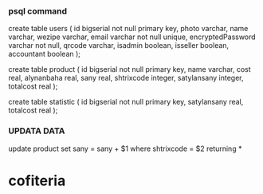 ### psql command
create table users (
    id bigserial not null primary key,
	photo varchar,
	name varchar,
	wezipe varchar,
	email varchar not null unique,
	encryptedPassword varchar not null,
	qrcode varchar,
	isadmin boolean,
	isseller boolean,
	accountant boolean
);

create table product (
	id bigserial not null primary key,
	name varchar,
	cost real,
	alynanbaha real,
	sany real,
	shtrixcode integer,
	satylansany integer,
	totalcost real
);

create table statistic (
	id bigserial not null primary key,
	satylansany real,
	totalcost real
);

### UPDATA DATA
update  product set sany = sany + $1 where shtrixcode = $2 returning *
# cofiteria
